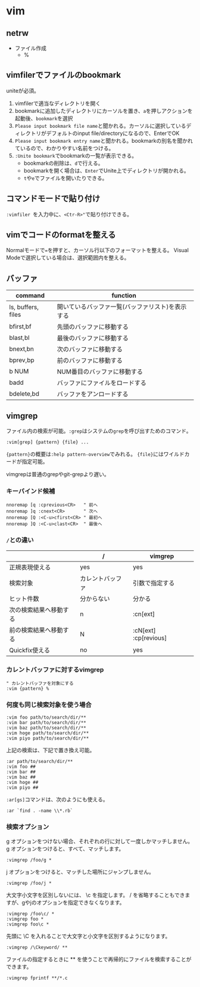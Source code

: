 # vim

## netrw
* ファイル作成
    * %


## vimfilerでファイルのbookmark
uniteが必須。
1. vimfilerで適当なディレクトリを開く
2. bookmarkに追加したディレクトリにカーソルを置き、`a`を押しアクションを起動後、`bookmark`を選択
3. `Please input bookmark file name`と聞かれる。カーソルに選択しているディレクトリがデフォルトのinput file/directoryになるので、EnterでOK
4. `Please input bookmark entry name`と聞かれる。bookmarkの別名を聞かれているので、わかりやすい名前をつける。
5. `:Unite bookmark`でbookmarkの一覧が表示できる。
    * bookmarkの削除は、`d`で行える。
	* bookmarkを開く場合は、`Enter`でUnite上でディレクトリが開かれる。
	* `t`や`e`でファイルを開いたりできる。

## コマンドモードで貼り付け
`:vimfiler `を入力中に、`<Ctr-R>"`で貼り付けできる。

## vimでコードのformatを整える
Normalモードで`=`を押すと、カーソル行以下のフォーマットを整える。
Visual Modeで選択している場合は、選択範囲内を整える。

## バッファ
| command            | function                                         |
|--------------------|--------------------------------------------------|
| ls, buffers, files | 開いているバッファ一覧(バッファリスト)を表示する |
| bfirst,bf          | 先頭のバッファに移動する                         |
| blast,bl           | 最後のバッファに移動する                         |
| bnext,bn           | 次のバッファに移動する                           |
| bprev,bp           | 前のバッファに移動する                           |
| b NUM              | NUM番目のバッファに移動する                      |
| badd               | バッファにファイルをロードする                   |
| bdelete,bd         | バッファをアンロードする                         |

## vimgrep

ファイル内の検索が可能。`:grep`はシステムの`grep`を呼び出すためのコマンド。
```vim
:vim[grep] {pattern} {file} ...
```
`{pattern}`の概要は`:help pattern-overview`でみれる。
`{file}`にはワイルドカードが指定可能。

vimgrepは普通のgrepやgit-grepより遅い。

### キーバインド候補
```vim
nnoremap [q :cprevious<CR>   " 前へ
nnoremap ]q :cnext<CR>       " 次へ
nnoremap [Q :<C-u>cfirst<CR> " 最初へ
nnoremap ]Q :<C-u>clast<CR>  " 最後へ
```

### `/`との違い
|                        | /                |       vimgrep         |
|------------------------|------------------|-----------------------|
| 正規表現使える         | yes              | yes                   |
| 検索対象               | カレントバッファ | 引数で指定する        |
| ヒット件数             | 分からない       | 分かる                |
| 次の検索結果へ移動する | n                | :cn[ext]              |
| 前の検索結果へ移動する | N                | :cN[ext] :cp[revious] |
| Quickfix使える         | no               | yes                   |


### カレントバッファに対するvimgrep
```vim
" カレントバッファを対象にする
:vim {pattern} %
```

### 何度も同じ検索対象を使う場合

```vim
:vim foo path/to/search/dir/**
:vim bar path/to/search/dir/**
:vim baz path/to/search/dir/**
:vim hoge path/to/search/dir/**
:vim piyo path/to/search/dir/**
```
上記の検索は、下記で置き換え可能。

```vim
:ar path/to/search/dir/**
:vim foo ##
:vim bar ##
:vim baz ##
:vim hoge ##
:vim piyo ##
```
`:ar[gs]`コマンドは、次のようにも使える。
```vim
:ar `find . -name \\*.rb`
```
### 検索オプション
g オプションをつけない場合、それぞれの行に対して一度しかマッチしません。 g オプションをつけると、すべて、マッチします。
```vim
:vimgrep /foo/g *
```
j オプションをつけると、マッチした場所にジャンプしません。
```vim
:vimgrep /foo/j *
```
大文字小文字を区別しないには、 \c を指定します。
/ を省略することもできますが、gやjのオプションを指定できなくなります。
```vim
:vimgrep /foo\c/ *
:vimgrep foo *
:vimgrep foo\c *
```
先頭に \C を入れることで大文字と小文字を区別するようになります。
```vim
:vimgrep /\Ckeyword/ **
```
ファイルの指定するときに ** を使うことで再帰的にファイルを検索することができます。
```vim
:vimgrep fprintf **/*.c
```

